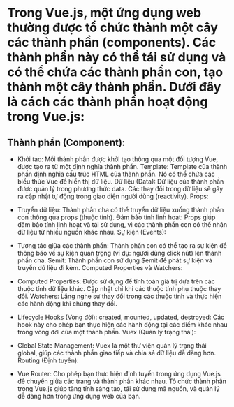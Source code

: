 # Trong Vue.js, một ứng dụng web thường được tổ chức thành một cây các thành phần (components). Các thành phần này có thể tái sử dụng và có thể chứa các thành phần con, tạo thành một cây thành phần. Dưới đây là cách các thành phần hoạt động trong Vue.js:

## Thành phần (Component):

- Khởi tạo: Mỗi thành phần được khởi tạo thông qua một đối tượng Vue, được tạo ra từ một định nghĩa thành phần.
Template: Template của thành phần định nghĩa cấu trúc HTML của thành phần. Nó có thể chứa các biểu thức Vue để hiển thị dữ liệu.
Dữ liệu (Data): Dữ liệu của thành phần được quản lý trong phương thức data. Các thay đổi trong dữ liệu sẽ gây ra cập nhật tự động trong giao diện người dùng (reactivity).
Props:

- Truyền dữ liệu: Thành phần cha có thể truyền dữ liệu xuống thành phần con thông qua props (thuộc tính).
Đảm bảo tính linh hoạt: Props giúp đảm bảo tính linh hoạt và tái sử dụng, vì các thành phần con có thể nhận dữ liệu từ nhiều nguồn khác nhau.
Sự kiện (Events):

- Tương tác giữa các thành phần: Thành phần con có thể tạo ra sự kiện để thông báo về sự kiện quan trọng (ví dụ: người dùng click nút) lên thành phần cha.
$emit: Thành phần con sử dụng $emit để phát sự kiện và truyền dữ liệu đi kèm.
Computed Properties và Watchers:

- Computed Properties: Được sử dụng để tính toán giá trị dựa trên các thuộc tính dữ liệu khác. Cập nhật chỉ khi các thuộc tính phụ thuộc thay đổi.
Watchers: Lắng nghe sự thay đổi trong các thuộc tính và thực hiện các hành động khi chúng thay đổi.

- Lifecycle Hooks (Vòng đời):
created, mounted, updated, destroyed: Các hook này cho phép bạn thực hiện các hành động tại các điểm khác nhau trong vòng đời của một thành phần.
Vuex (Quản lý trạng thái):

- Global State Management: Vuex là một thư viện quản lý trạng thái global, giúp các thành phần giao tiếp và chia sẻ dữ liệu dễ dàng hơn.
Routing (Định tuyến):

- Vue Router: Cho phép bạn thực hiện định tuyến trong ứng dụng Vue.js để chuyển giữa các trang và thành phần khác nhau.
Tổ chức thành phần trong Vue.js giúp tăng tính sáng tạo, tái sử dụng mã nguồn, và quản lý dễ dàng hơn trong ứng dụng web của bạn.